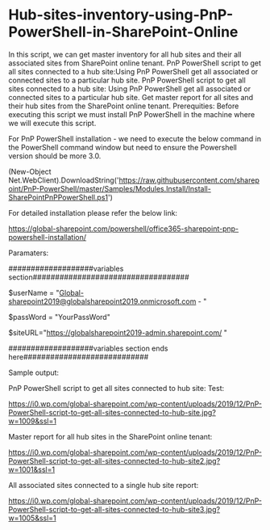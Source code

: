 # Hub-sites-inventory-using-PnP-PowerShell-in-SharePoint-Online
In this script, we can get master inventory for all hub sites and their all associated sites from SharePoint online tenant. PnP PowerShell script to get all sites connected to a hub site:Using PnP PowerShell get all associated or connected sites to a particular hub site.
PnP PowerShell script to get all sites connected to a hub site:
Using PnP PowerShell get all associated or connected sites to a particular hub site.
Get master report for all sites and their hub sites from the SharePoint online tenant.
Prerequities:
Before executing this script we must install PnP PowerShell in the machine where we will execute this script.

For PnP PowerShell installation - we need to execute the below command in the PowerShell command window but need to ensure the Powershell version should be more 3.0.

(New-Object Net.WebClient).DownloadString('https://raw.githubusercontent.com/sharepoint/PnP-PowerShell/master/Samples/Modules.Install/Install-SharePointPnPPowerShell.ps1')

For detailed installation please refer the below link:

https://global-sharepoint.com/powershell/office365-sharepoint-pnp-powershell-installation/

Paramaters:
 

###################variables section###################################

$userName = "Global-sharepoint2019@globalsharepoint2019.onmicrosoft.com - <Your User name>"

$passWord = "YourPassWord"

$siteURL="https://globalsharepoint2019-admin.sharepoint.com/ <Your sharepoint admin url>"

###################variables section ends here############################

Sample output:

PnP PowerShell script to get all sites connected to hub site: Test:

https://i0.wp.com/global-sharepoint.com/wp-content/uploads/2019/12/PnP-PowerShell-script-to-get-all-sites-connected-to-hub-site.jpg?w=1009&ssl=1

Master report for all hub sites in the SharePoint online tenant:

https://i0.wp.com/global-sharepoint.com/wp-content/uploads/2019/12/PnP-PowerShell-script-to-get-all-sites-connected-to-hub-site2.jpg?w=1001&ssl=1

All associated sites connected to a single hub site report:

https://i0.wp.com/global-sharepoint.com/wp-content/uploads/2019/12/PnP-PowerShell-script-to-get-all-sites-connected-to-hub-site3.jpg?w=1005&ssl=1



